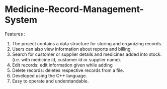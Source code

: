 # Medicine-Record-Management-System

Features :
1. The project contains a data structure for storing and organizing records.
2. Users can also view information about reports and billing.
3. Search for customer or supplier details and medicines added into stock. (i.e. with medicine id, customer id or supplier name).
4. Edit records: edit information given while adding
5. Delete records: deletes respective records from a file.
6. Developed using the C++ language.
7. Easy to operate and understandable.
